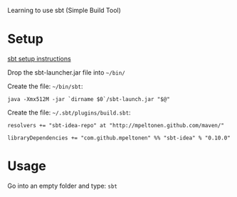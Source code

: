 Learning to use sbt (Simple Build Tool)

# Setup

[sbt setup instructions](https://github.com/harrah/xsbt/wiki/Setup)

Drop the sbt-launcher.jar file into `~/bin/`

Create the file: `~/bin/sbt`:

```
java -Xmx512M -jar `dirname $0`/sbt-launch.jar "$@"
```

Create the file: `~/.sbt/plugins/build.sbt`:

```
resolvers += "sbt-idea-repo" at "http://mpeltonen.github.com/maven/"

libraryDependencies += "com.github.mpeltonen" %% "sbt-idea" % "0.10.0"
```

# Usage

Go into an empty folder and type: `sbt`
